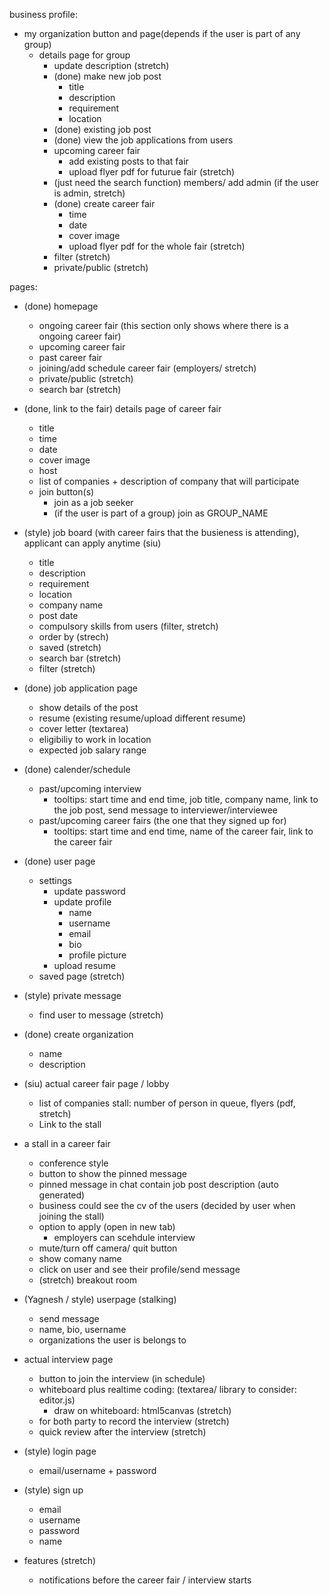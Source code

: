 
business profile:
- my organization button and page(depends if the user is part of any group)
  - details page for group
    - update description (stretch)
    - (done) make new job post
      - title
      - description
      - requirement
      - location
    - (done) existing job post
    - (done) view the job applications from users
    - upcoming career fair
      - add existing posts to that fair
      - upload flyer pdf for futurue fair (stretch)
    - (just need the search function) members/ add admin (if the user is admin, stretch)
    - (done) create career fair
      - time
      - date
      - cover image
      - upload flyer pdf for the whole fair (stretch)
    - filter (stretch)
    - private/public (stretch)

pages:
- (done) homepage
  - ongoing career fair (this section only shows where there is a ongoing career fair)
  - upcoming career fair
  - past career fair
  - joining/add schedule career fair (employers/ stretch)
  - private/public (stretch)
  - search bar (stretch)

- (done, link to the fair) details page of career fair
  - title
  - time
  - date
  - cover image
  - host
  - list of companies + description of company that will participate
  - join button(s)
    - join as a job seeker
    - (if the user is part of a group) join as GROUP_NAME

- (style) job board (with career fairs that the busieness is attending), applicant can apply anytime (siu)
    - title
    - description
    - requirement
    - location
    - company name
    - post date
  - compulsory skills from users (filter, stretch)
  - order by (strech)
  - saved (stretch)
  - search bar (stretch)
  - filter (stretch)

- (done) job application page
  - show details of the post
  - resume (existing resume/upload different resume)
  - cover letter (textarea)
  - eligibiliy to work in location
  - expected job salary range

- (done) calender/schedule
  - past/upcoming interview
    - tooltips: start time and end time, job title, company name, link to the job post, send message to interviewer/interviewee
  - past/upcoming career fairs (the one that they signed up for)
    - tooltips: start time and end time, name of the career fair, link to the career fair

- (done) user page
  - settings
    - update password
    - update profile
      - name
      - username
      - email
      - bio
      - profile picture
    - upload resume
  - saved page (stretch)

- (style) private message
  - find user to message (stretch)

- (done) create organization
  - name
  - description

- (siu) actual career fair page / lobby
  - list of companies stall: number of person in queue, flyers (pdf, stretch)
  - Link to the stall

- a stall in a career fair
  - conference style
  - button to show the pinned message
  - pinned message in chat contain job post description (auto generated)
  - business could see the cv of the users (decided by user when joining the stall)
  - option to apply (open in new tab)
    - employers can scehdule interview
  - mute/turn off camera/ quit button
  - show comany name
  - click on user and see their profile/send message
  - (stretch) breakout room

- (Yagnesh / style) userpage (stalking)
  - send message
  - name, bio, username
  - organizations the user is belongs to

- actual interview page
  - button to join the interview (in schedule)
  - whiteboard plus realtime coding: (textarea/ library to consider: editor.js)
    - draw on whiteboard: html5canvas (stretch)
  - for both party to record the interview (stretch)
  - quick review after the interview (stretch)

- (style) login page
  - email/username + password

- (style) sign up
  - email
  - username
  - password
  - name

- features (stretch)
  - notifications before the career fair / interview starts